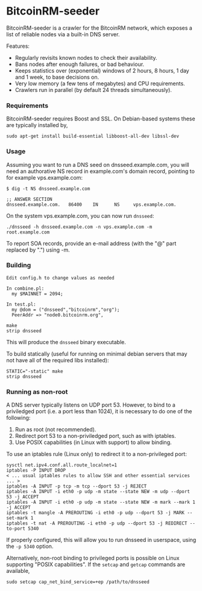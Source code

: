 BitcoinRM-seeder
================


BitcoinRM-seeder is a crawler for the BitcoinRM network, which exposes a list
of reliable nodes via a built-in DNS server.

Features:
* Regularly revisits known nodes to check their availability.
* Bans nodes after enough failures, or bad behaviour.
* Keeps statistics over (exponential) windows of 2 hours, 8 hours,
  1 day and 1 week, to base decisions on.
* Very low memory (a few tens of megabytes) and CPU requirements.
* Crawlers run in parallel (by default 24 threads simultaneously).

### Requirements

BitcoinRM-seeder requires Boost and SSL.  On Debian-based systems these
are typically installed by,

    sudo apt-get install build-essential libboost-all-dev libssl-dev

### Usage

Assuming you want to run a DNS seed on dnsseed.example.com, you will
need an authorative NS record in example.com's domain record, pointing
to for example vps.example.com:

    $ dig -t NS dnsseed.example.com

    ;; ANSWER SECTION
    dnsseed.example.com.   86400    IN      NS     vps.example.com.

On the system vps.example.com, you can now run `dnsseed`:

    ./dnsseed -h dnsseed.example.com -n vps.example.com -m root.example.com

To report SOA records, provide an e-mail address (with the "@" part replaced by ".")
using -m.

### Building

    Edit config.h to change values as needed

    In combine.pl:
      my $MAINNET = 2094;

    In test.pl:
      my @dom = ("dnsseed","bitcoinrm","org");
      PeerAddr => "node0.bitcoinrm.org",

    make
    strip dnsseed

This will produce the `dnsseed` binary executable.

To build statically (useful for running on minimal debian servers that may not have all of the required libs installed):

    STATIC="-static" make
    strip dnsseed

### Running as non-root

A DNS server typically listens on UDP port 53.  However, to bind to a priviledged port
(i.e. a port less than 1024), it is necessary to do one of the following:

 1. Run as root (not recommended).
 2. Redirect port 53 to a non-priviledged port, such as with iptables.
 3. Use POSIX capabilities (in Linux with support) to allow binding.

To use an iptables rule (Linux only) to redirect it to a non-privileged port:

    sysctl net.ipv4.conf.all.route_localnet=1
    iptables -P INPUT DROP
    < ... usual iptables rules to allow SSH and other essential services ... >
    iptables -A INPUT -p tcp -m tcp --dport 53 -j REJECT
    iptables -A INPUT -i eth0 -p udp -m state --state NEW -m udp --dport 53 -j ACCEPT
    iptables -A INPUT -i eth0 -p udp -m state --state NEW -m mark --mark 1 -j ACCEPT
    iptables -t mangle -A PREROUTING -i eth0 -p udp --dport 53 -j MARK --set-mark 1
    iptables -t nat -A PREROUTING -i eth0 -p udp --dport 53 -j REDIRECT --to-port 5340

If properly configured, this will allow you to run dnsseed in userspace, using
the `-p 5340` option.

Alternatively, non-root binding to privileged ports is possible on Linux supporting
"POSIX capabilities".  If the `setcap` and `getcap` commands are available,

    sudo setcap cap_net_bind_service=+ep /path/to/dnsseed

